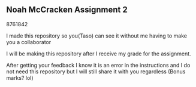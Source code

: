 ## Noah McCracken Assignment 2

8761842

I made this repository so you(Taso) can see it without me having to make you a collaborator

I will be making this repository after I receive my grade for the assignment.

After getting your feedback I know it is an error in the instructions and I do not need this repository but I will still share it with you regardless (Bonus marks? lol)
